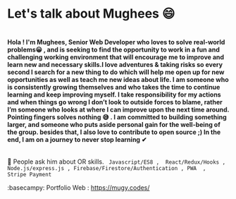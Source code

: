 # Let's talk about Mughees :smile:	 <h1> 
  
#### Hola ! I'm Mughees, Senior Web Developer who loves to solve real-world problems😀 , and is seeking to find the opportunity to work in a fun and challenging working   environment that will encourage me to improve and learn new and necessary skills.I love adventures & taking risks so every second I search for a new thing to do which  will  help me open up for new opportunities as well as teach me new ideas about life. I am someone who is consistently growing themselves and who takes the time to  continue learning and keep improving myself. I take responsibility for my actions and when things go wrong I don’t look to outside forces to blame, rather I’m someone   who looks at where I can improve upon the next time around. Pointing fingers solves nothing 😅 . I am committed to building something larger, and someone who puts aside  personal gain for the well-being of the group. besides that, I also love to contribute to open source ;) In the end, I am on a journey to never stop learning ✔ <h6>



💬  People ask him about OR skills. ```  Javascript/ES8 ,  React/Redux/Hooks , Node.js/express.js , Firebase/Firestore/Authentication , PWA  ,  Stripe Payment ```


 :basecampy:	Portfolio Web : https://mugy.codes/
 
 
